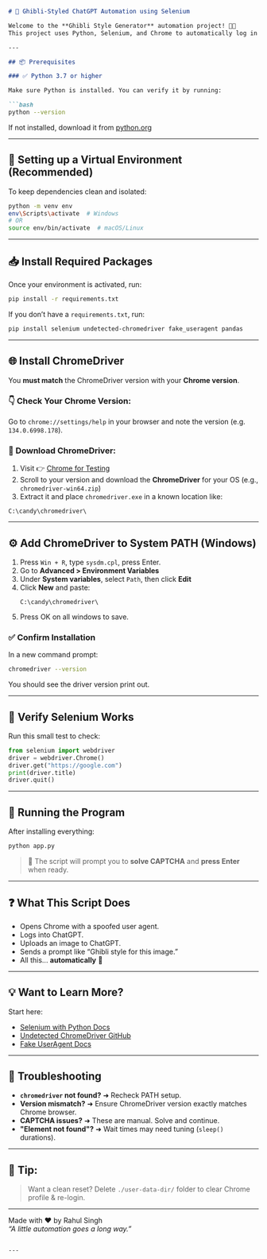 
```markdown
# 🚀 Ghibli-Styled ChatGPT Automation using Selenium

Welcome to the **Ghibli Style Generator** automation project! 🎨✨  
This project uses Python, Selenium, and Chrome to automatically log in to ChatGPT, upload a file, and send a prompt — all hands-free! 🖱️🧙‍♂️

---

## 📦 Prerequisites

### ✅ Python 3.7 or higher

Make sure Python is installed. You can verify it by running:

```bash
python --version
```

If not installed, download it from [python.org](https://www.python.org/downloads/)

---

## 🧪 Setting up a Virtual Environment (Recommended)

To keep dependencies clean and isolated:

```bash
python -m venv env
env\Scripts\activate  # Windows
# OR
source env/bin/activate  # macOS/Linux
```

---

## 📥 Install Required Packages

Once your environment is activated, run:

```bash
pip install -r requirements.txt
```

If you don’t have a `requirements.txt`, run:

```bash
pip install selenium undetected-chromedriver fake_useragent pandas
```

---

## 🌐 Install ChromeDriver

You **must match** the ChromeDriver version with your **Chrome version**.

### 👇 Check Your Chrome Version:
Go to `chrome://settings/help` in your browser and note the version (e.g. `134.0.6998.178`).

### 🔗 Download ChromeDriver:
1. Visit 👉 [Chrome for Testing](https://googlechromelabs.github.io/chrome-for-testing/)
2. Scroll to your version and download the **ChromeDriver** for your OS (e.g., `chromedriver-win64.zip`)
3. Extract it and place `chromedriver.exe` in a known location like:

```plaintext
C:\candy\chromedriver\
```

---

## ⚙️ Add ChromeDriver to System PATH (Windows)

1. Press `Win + R`, type `sysdm.cpl`, press Enter.
2. Go to **Advanced > Environment Variables**
3. Under **System variables**, select `Path`, then click **Edit**
4. Click **New** and paste:
   ```
   C:\candy\chromedriver\
   ```
5. Press OK on all windows to save.

### ✅ Confirm Installation

In a new command prompt:

```bash
chromedriver --version
```

You should see the driver version print out.

---

## 🧪 Verify Selenium Works

Run this small test to check:

```python
from selenium import webdriver
driver = webdriver.Chrome()
driver.get("https://google.com")
print(driver.title)
driver.quit()
```

---

## 🚦 Running the Program

After installing everything:

```bash
python app.py
```

> 🛑 The script will prompt you to **solve CAPTCHA** and **press Enter** when ready.

---

## ❓ What This Script Does

- Opens Chrome with a spoofed user agent.
- Logs into ChatGPT.
- Uploads an image to ChatGPT.
- Sends a prompt like “Ghibli style for this image.”
- All this... **automatically** 🤖

---

## 💡 Want to Learn More?

Start here:
- [Selenium with Python Docs](https://selenium-python.readthedocs.io/)
- [Undetected ChromeDriver GitHub](https://github.com/ultrafunkamsterdam/undetected-chromedriver)
- [Fake UserAgent Docs](https://pypi.org/project/fake-useragent/)

---

## 🧹 Troubleshooting

- **`chromedriver` not found?** ➜ Recheck PATH setup.
- **Version mismatch?** ➜ Ensure ChromeDriver version exactly matches Chrome browser.
- **CAPTCHA issues?** ➜ These are manual. Solve and continue.
- **"Element not found"?** ➜ Wait times may need tuning (`sleep()` durations).

---

## 🧠 Tip:
> Want a clean reset? Delete `./user-data-dir/` folder to clear Chrome profile & re-login.

---

Made with ❤️ by Rahul Singh  
*“A little automation goes a long way.”*
```

---
